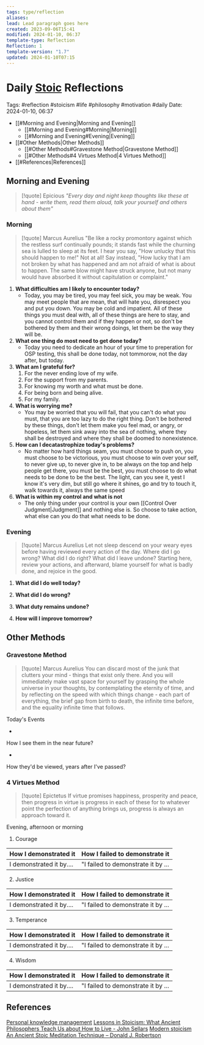 ```yaml
---
tags: type/reflection
aliases: 
lead: Lead paragraph goes here
created: 2023-09-06T15:41
modified: 2024-01-10, 06:37
template-type: Reflection
Reflection: 1
template-version: "1.7"
updated: 2024-01-10T07:15
---
```

# Daily [Stoic](../SLIP-BOX/Stoicism.md) Reflections

Tags:  #reflection #stoicism #life #philosophy #motivation #daily 
Date: 2024-01-10, 06:37

- [[#Morning and Evening|Morning and Evening]]
	- [[#Morning and Evening#Morning|Morning]]
	- [[#Morning and Evening#Evening|Evening]]
- [[#Other Methods|Other Methods]]
	- [[#Other Methods#Gravestone Method|Gravestone Method]]
	- [[#Other Methods#4 Virtues Method|4 Virtues Method]]
- [[#References|References]]


## Morning and Evening

> [!quote] Epicious 
> _"Every day and night keep thoughts like these at hand - write them, read them aloud, talk your yourself and others about them"_

### Morning

> [!quote] Marcus Aurelius
> "Be like a rocky promontory against which the restless surf continually pounds; it stands fast while the churning sea is lulled to sleep at its feet. I hear you say, "How unlucky that this should happen to me!" Not at all! Say instead, "How lucky that I am not broken by what has happened and am not afraid of what is about to happen. The same blow might have struck anyone, but not many would have absorbed it without capitulation or complaint."

1. **What difficulties am I likely to encounter today?**
	- Today, you may be tired, you may feel sick, you may be weak. You may meet people that are mean, that will hate you, disrespect you and put you down. You may be cold and impatient. All of these things you must deal with, all of these things are here to stay, and you cannot control them and if they happen or not, so don't be bothered by them and their wrong doings, let them be the way they will be.
2. **What one thing do most need to get done today?**
	- Today you need to dedicate an hour of your time to preperation for OSP testing, this shall be done today, not tommorow, not the day after, but today.
1. **What am I grateful for?**
	1. For the never ending love of my wife.
	2. For the support from my parents.
	3. For knowing my worth and what must be done.
	4. For being born and being alive.
	5. For my family. 
2. **What is worrying me?**
	- You may be worried that you will fail, that you can't do what you must, that you are too lazy to do the right thing. Don't be bothered by these things, don't let them make you feel mad, or angry, or hopeless, let them sink away into the sea of nothing, where they shall be destroyed and where they shall be doomed to nonexistence. 
3. **How can I decatastrophize today's problems?**
	- No matter how hard things seam, you must choose to push on, you must choose to be victorious, you must choose to win over your self, to never give up, to never give in, to be always on the top and help people get there, you must be the best, you must choose to do what needs to be done to be the best. The light, can you see it, yest I know it's very dim, but still go where it shines, go and try to touch it, walk towards it, always the same speed
4. **What is within my control and what is not**
	- The only thing under your control is your own [[Control Over Judgment|Judgment]] and nothing else is. So choose to take action, what else can you do that what needs to be done.

### Evening

> [!quote] Marcus Aurelius
> Let not sleep descend on your weary eyes before having reviewed every action of the day. Where did I go wrong? What did I do right? What did I leave undone? Starting here, review your actions, and afterward, blame yourself for what is badly done, and rejoice in the good.

1. **What did I do well today?**

2. **What did I do wrong?**

4. **What duty remains undone?**

5. **How will I improve tomorrow?**

## Other Methods

### Gravestone Method

> [!quote] Marcus Aurelius
> You can discard most of the junk that clutters your mind - things that exist only there. And you will immediately make vast space for yourself by grasping the whole universe in your thoughts, by contemplating the eternity of time, and by reflecting on the speed with which things change - each part of everything, the brief gap from birth to death, the infinite time before, and the equality infinite time that follows. 

Today's Events 

-

How I see them in the near future? 

-

How they'd be viewed, years after I've passed?

### 4 Virtues Method

> [!quote] Epictetus 
> If virtue promises happiness, prosperity and peace, then progress in virtue is progress in each of these for to whatever point the perfection of anything brings us, progress is always an approach toward it.

Evening, afternoon or morning

1. Courage 

| How I demonstrated it  | How I failed to demonstrate it |
| ------------------- | ---------------- |
| I demonstrated it by....                 | "I failed to demonstrate it by ...              |

2. Justice

| How I demonstrated it  | How I failed to demonstrate it |
| ------------------- | ---------------- |
| I demonstrated it by....                 | "I failed to demonstrate it by ...             

3. Temperance

| How I demonstrated it  | How I failed to demonstrate it |
| ------------------- | ---------------- |
| I demonstrated it by....                 | "I failed to demonstrate it by ...             

4. Wisdom

| How I demonstrated it  | How I failed to demonstrate it |
| ------------------- | ---------------- |
| I demonstrated it by....                 | "I failed to demonstrate it by ...             

## References

[Personal knowledge management](Personal%20knowledge%20management.md)
[Lessons in Stoicism: What Ancient Philosophers Teach Us about How to Live - John Sellars](https://books.google.cz/books/about/Lessons_in_Stoicism.html?id=ky84zQEACAAJ&redir_esc=y)
[Modern stoicism](https://modernstoicism.com/)
[An Ancient Stoic Meditation Technique – Donald J. Robertson](https://donaldrobertson.name/2017/03/22/an-ancient-stoic-meditation-technique/)


